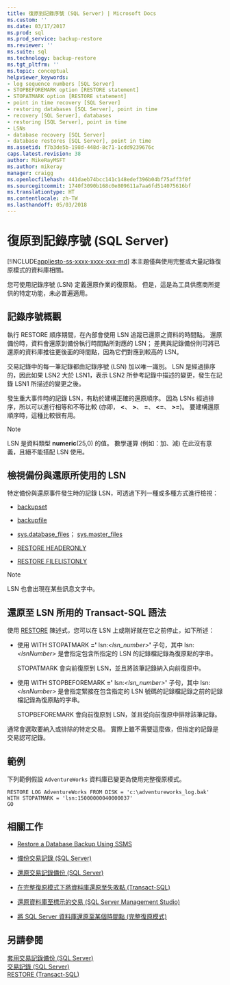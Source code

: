 ```yaml
---
title: 復原到記錄序號 (SQL Server) | Microsoft Docs
ms.custom: ''
ms.date: 03/17/2017
ms.prod: sql
ms.prod_service: backup-restore
ms.reviewer: ''
ms.suite: sql
ms.technology: backup-restore
ms.tgt_pltfrm: ''
ms.topic: conceptual
helpviewer_keywords:
- log sequence numbers [SQL Server]
- STOPBEFOREMARK option [RESTORE statement]
- STOPATMARK option [RESTORE statement]
- point in time recovery [SQL Server]
- restoring databases [SQL Server], point in time
- recovery [SQL Server], databases
- restoring [SQL Server], point in time
- LSNs
- database recovery [SQL Server]
- database restores [SQL Server], point in time
ms.assetid: f7b3de5b-198d-448d-8c71-1cdd9239676c
caps.latest.revision: 38
author: MikeRayMSFT
ms.author: mikeray
manager: craigg
ms.openlocfilehash: 441daeb74bcc141c148edef396b04bf75aff3f0f
ms.sourcegitcommit: 1740f3090b168c0e809611a7aa6fd514075616bf
ms.translationtype: HT
ms.contentlocale: zh-TW
ms.lasthandoff: 05/03/2018
---
```

# <a name="recover-to-a-log-sequence-number-sql-server"></a>復原到記錄序號 (SQL Server)
[!INCLUDE[appliesto-ss-xxxx-xxxx-xxx-md](../../includes/appliesto-ss-xxxx-xxxx-xxx-md.md)]
  本主題僅與使用完整或大量記錄復原模式的資料庫相關。  
  
 您可使用記錄序號 (LSN) 定義還原作業的復原點。 但是，這是為工具供應商所提供的特定功能，未必普遍適用。  
  
##  <a name="LSNs"></a> 記錄序號概觀  
 執行 RESTORE 順序期間，在內部會使用 LSN 追蹤已還原之資料的時間點。 還原備份時，資料會還原到備份執行時間點所對應的 LSN； 差異與記錄備份則可將已還原的資料庫推往更後面的時間點，因為它們對應到較高的 LSN。  
  
 交易記錄中的每一筆記錄都由記錄序號 (LSN) 加以唯一識別。 LSN 是經過排序的，因此如果 LSN2 大於 LSN1，表示 LSN2 所參考記錄中描述的變更，發生在記錄 LSN1 所描述的變更之後。  
  
 發生重大事件時的記錄 LSN，有助於建構正確的還原順序。 因為 LSNs 經過排序，所以可以進行相等和不等比較 (亦即， **\<**、 **>**、 **=**、 **\<=**、 **>=**)。 要建構還原順序時，這種比較很有用。  
  
> [!NOTE]  
>  LSN 是資料類型 **numeric**(25,0) 的值。 數學運算 (例如：加、減) 在此沒有意義，且絕不能搭配 LSN 使用。  
  
  
## <a name="viewing-lsns-used-by-backup-and-restore"></a>檢視備份與還原所使用的 LSN  
 特定備份與還原事件發生時的記錄 LSN，可透過下列一種或多種方式進行檢視：  
  
-   [backupset](../../relational-databases/system-tables/backupset-transact-sql.md)  
  
-   [backupfile](../../relational-databases/system-tables/backupfile-transact-sql.md)  
  
-   [sys.database_files](../../relational-databases/system-catalog-views/sys-database-files-transact-sql.md)； [sys.master_files](../../relational-databases/system-catalog-views/sys-master-files-transact-sql.md)  
  
-   [RESTORE HEADERONLY](../../t-sql/statements/restore-statements-headeronly-transact-sql.md)  
  
-   [RESTORE FILELISTONLY](../../t-sql/statements/restore-statements-filelistonly-transact-sql.md)  
  
> [!NOTE]  
>  LSN 也會出現在某些訊息文字中。  
  
## <a name="transact-sql-syntax-for-restoring-to-an-lsn"></a>還原至 LSN 所用的 Transact-SQL 語法  
 使用 [RESTORE](../../t-sql/statements/restore-statements-transact-sql.md) 陳述式，您可以在 LSN 上或剛好就在它之前停止，如下所述：  
  
-   使用 WITH STOPATMARK **='** lsn:*<lsn_number>***'** 子句，其中 lsn:*\<lsnNumber>* 是會指定包含所指定的 LSN 的記錄檔記錄為復原點的字串。  
  
     STOPATMARK 會向前復原到 LSN，並且將該筆記錄納入向前復原中。  
  
-   使用 WITH STOPBEFOREMARK **='** lsn:*<lsn_number>***'** 子句，其中 lsn:*\<lsnNumber>* 是會指定緊接在包含指定的 LSN 號碼的記錄檔記錄之前的記錄檔記錄為復原點的字串。  
  
     STOPBEFOREMARK 會向前復原到 LSN，並且從向前復原中排除該筆記錄。  
  
 通常會選取要納入或排除的特定交易。 實際上雖不需要這麼做，但指定的記錄是交易認可記錄。  
  
## <a name="examples"></a>範例  
 下列範例假設 `AdventureWorks` 資料庫已變更為使用完整復原模式。  
  
```  
RESTORE LOG AdventureWorks FROM DISK = 'c:\adventureworks_log.bak'   
WITH STOPATMARK = 'lsn:15000000040000037'  
GO  
```  
  
##  <a name="RelatedTasks"></a> 相關工作  
  
-   [Restore a Database Backup Using SSMS](../../relational-databases/backup-restore/restore-a-database-backup-using-ssms.md)  
  
-   [備份交易記錄 &#40;SQL Server&#41;](../../relational-databases/backup-restore/back-up-a-transaction-log-sql-server.md)  
  
-   [還原交易記錄備份 &#40;SQL Server&#41;](../../relational-databases/backup-restore/restore-a-transaction-log-backup-sql-server.md)  
  
-   [在完整復原模式下將資料庫還原至失敗點 &#40;Transact-SQL&#41;](../../relational-databases/backup-restore/restore-database-to-point-of-failure-full-recovery.md)  
  
-   [還原資料庫至標示的交易 &#40;SQL Server Management Studio&#41;](../../relational-databases/backup-restore/restore-a-database-to-a-marked-transaction-sql-server-management-studio.md)  
  
-   [將 SQL Server 資料庫還原至某個時間點 &#40;完整復原模式&#41;](../../relational-databases/backup-restore/restore-a-sql-server-database-to-a-point-in-time-full-recovery-model.md)  
  
## <a name="see-also"></a>另請參閱  
 [套用交易記錄備份 &#40;SQL Server&#41;](../../relational-databases/backup-restore/apply-transaction-log-backups-sql-server.md)   
 [交易記錄 &#40;SQL Server&#41;](../../relational-databases/logs/the-transaction-log-sql-server.md)   
 [RESTORE &#40;Transact-SQL&#41;](../../t-sql/statements/restore-statements-transact-sql.md)  
  
  
